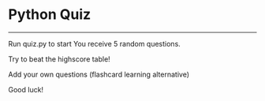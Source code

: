 # Python Quiz
---

Run quiz.py to start
You receive 5 random questions.

Try to beat the highscore table!

Add your own questions
(flashcard learning alternative)

Good luck!